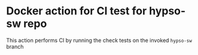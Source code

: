 # Docker action for CI test for hypso-sw repo

This action performs CI by running the check tests on the invoked `hypso-sw` branch
